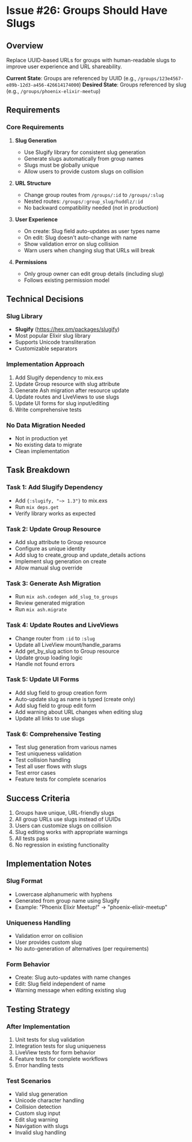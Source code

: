 # Issue #26: Groups Should Have Slugs

## Overview
Replace UUID-based URLs for groups with human-readable slugs to improve user experience and URL shareability.

**Current State**: Groups are referenced by UUID (e.g., `/groups/123e4567-e89b-12d3-a456-426614174000`)
**Desired State**: Groups referenced by slug (e.g., `/groups/phoenix-elixir-meetup`)

## Requirements

### Core Requirements
1. **Slug Generation**
   - Use Slugify library for consistent slug generation
   - Generate slugs automatically from group names
   - Slugs must be globally unique
   - Allow users to provide custom slugs on collision

2. **URL Structure**
   - Change group routes from `/groups/:id` to `/groups/:slug`
   - Nested routes: `/groups/:group_slug/huddlz/:id`
   - No backward compatibility needed (not in production)

3. **User Experience**
   - On create: Slug field auto-updates as user types name
   - On edit: Slug doesn't auto-change with name
   - Show validation error on slug collision
   - Warn users when changing slug that URLs will break

4. **Permissions**
   - Only group owner can edit group details (including slug)
   - Follows existing permission model

## Technical Decisions

### Slug Library
- **Slugify** (https://hex.pm/packages/slugify)
- Most popular Elixir slug library
- Supports Unicode transliteration
- Customizable separators

### Implementation Approach
1. Add Slugify dependency to mix.exs
2. Update Group resource with slug attribute
3. Generate Ash migration after resource update
4. Update routes and LiveViews to use slugs
5. Update UI forms for slug input/editing
6. Write comprehensive tests

### No Data Migration Needed
- Not in production yet
- No existing data to migrate
- Clean implementation

## Task Breakdown

### Task 1: Add Slugify Dependency
- Add `{:slugify, "~> 1.3"}` to mix.exs
- Run `mix deps.get`
- Verify library works as expected

### Task 2: Update Group Resource
- Add slug attribute to Group resource
- Configure as unique identity
- Add slug to create_group and update_details actions
- Implement slug generation on create
- Allow manual slug override

### Task 3: Generate Ash Migration
- Run `mix ash.codegen add_slug_to_groups`
- Review generated migration
- Run `mix ash.migrate`

### Task 4: Update Routes and LiveViews
- Change router from `:id` to `:slug`
- Update all LiveView mount/handle_params
- Add get_by_slug action to Group resource
- Update group loading logic
- Handle not found errors

### Task 5: Update UI Forms
- Add slug field to group creation form
- Auto-update slug as name is typed (create only)
- Add slug field to group edit form
- Add warning about URL changes when editing slug
- Update all links to use slugs

### Task 6: Comprehensive Testing
- Test slug generation from various names
- Test uniqueness validation
- Test collision handling
- Test all user flows with slugs
- Test error cases
- Feature tests for complete scenarios

## Success Criteria

1. Groups have unique, URL-friendly slugs
2. All group URLs use slugs instead of UUIDs
3. Users can customize slugs on collision
4. Slug editing works with appropriate warnings
5. All tests pass
6. No regression in existing functionality

## Implementation Notes

### Slug Format
- Lowercase alphanumeric with hyphens
- Generated from group name using Slugify
- Example: "Phoenix Elixir Meetup!" → "phoenix-elixir-meetup"

### Uniqueness Handling
- Validation error on collision
- User provides custom slug
- No auto-generation of alternatives (per requirements)

### Form Behavior
- Create: Slug auto-updates with name changes
- Edit: Slug field independent of name
- Warning message when editing existing slug

## Testing Strategy

### After Implementation
1. Unit tests for slug validation
2. Integration tests for slug uniqueness
3. LiveView tests for form behavior
4. Feature tests for complete workflows
5. Error handling tests

### Test Scenarios
- Valid slug generation
- Unicode character handling
- Collision detection
- Custom slug input
- Edit slug warning
- Navigation with slugs
- Invalid slug handling